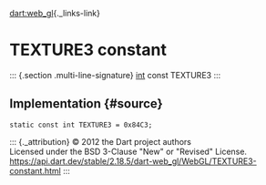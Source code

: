 [dart:web\_gl](../../dart-web_gl/dart-web_gl-library){._links-link}

TEXTURE3 constant
=================

::: {.section .multi-line-signature}
[int](../../dart-core/int-class) const TEXTURE3
:::

Implementation {#source}
--------------

``` {.language-dart data-language="dart"}
static const int TEXTURE3 = 0x84C3;
```

::: {._attribution}
© 2012 the Dart project authors\
Licensed under the BSD 3-Clause \"New\" or \"Revised\" License.\
<https://api.dart.dev/stable/2.18.5/dart-web_gl/WebGL/TEXTURE3-constant.html>
:::
